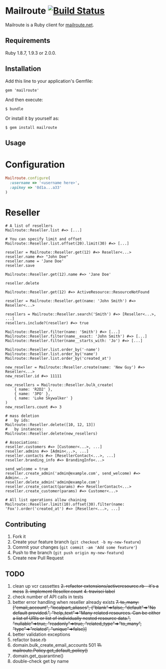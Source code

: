 # Mailroute [![Build Status](https://secure.travis-ci.org/MailRoute/mailroute_ruby.png)](http://travis-ci.org/MailRoute/mailroute_ruby)

Mailroute is a Ruby client for [mailroute.net](http://mailroute.net).

## Requirements

Ruby 1.8.7, 1.9.3 or 2.0.0.

## Installation

Add this line to your application's Gemfile:

    gem 'mailroute'

And then execute:

    $ bundle

Or install it by yourself as:

    $ gem install mailroute

## Usage

# Configuration

```ruby
Mailroute.configure(
  :username => '<username here>',
  :apikey => '0d1a...a33'
)
```

# Reseller

    # A list of resellers
    Mailroute::Reseller.list #=> [...]

    # You can specify limit and offset
    Mailroute::Reseller.list.offset(20).limit(30) #=> [...]

    reseller = Mailroute::Reseller.get(12) #=> Reseller<...>
    reseller.name #=> "John Doe"
    reseller.name = 'Jane Doe'
    reseller.save

    Mailroute::Reseller.get(12).name #=> 'Jane Doe'

    reseller.delete

    Mailroute::Reseller.get(12) #=> ActiveResource::ResourceNotFound

    reseller = Mailroute::Reseller.get(name: 'John Smith') #=> Reseller<...>

    resellers = Mailroute::Reseller.search('Smith') #=> [Reseller<...>, ...]
    resellers.include?(reseller) #=> true

    Mailroute::Reseller.filter(name: 'Smith') #=> [...]
    Mailroute::Reseller.filter(name__exact: 'John Smith') #=> [...]
    Mailroute::Reseller.filter(name__starts_with: 'Jo') #=> [...]

    Mailroute::Reseller.list.order_by('-name')
    Mailroute::Reseller.list.order_by('name')
    Mailroute::Reseller.list.order_by('created_at')

    new_reseller = Mailroute::Reseller.create(name: 'New Guy') #=> Reseller<...>
    new_reseller.id #=> 11111

    new_resellers = Mailroute::Reseller.bulk_create(
        { name: 'R2D2' },
        { name: '3PO' },
        { name: 'Luke Skywalker' }
    )
    new_resellers.count #=> 3

    # mass deletion
    #   by ids:
    Mailroute::Reseller.delete([10, 12, 13])
    #   by instances:
    Mailroute::Reseller.delete(new_resellers)

    # Associations:
    reseller.customers #=> [Customer<...>, ...]
    reseller.admins #=> [Admin<...>, ...]
    reseller.contacts #=> [ResellerContact<...>, ...]
    reseller.branding_info #=> BrandingInfo<...>

    send_welcome = true
    reseller.create_admin('admin@example.com', send_welcome) #=> Admin<...>
    reseller.delete_admin('admin@example.com')
    reseller.create_contact(params) #=> ResellerContact<...>
    reseller.create_customer(params) #=> Customer<...>

    # All list operations allow chaining
    Mailroute::Reseller.limit(10).offset(30).filter(name: 'Fox').order('created_at') #=> [Reseller<...>, ...]

## Contributing

1. Fork it
2. Create your feature branch (`git checkout -b my-new-feature`)
3. Commit your changes (`git commit -am 'Add some feature'`)
4. Push to the branch (`git push origin my-new-feature`)
5. Create new Pull Request

## TODO

1. clean up vcr cassettes
<del>2. refactor extensions/activeresource.rb - it's a mess</del>
<del>3. implement Reseller.count</del>
<del>4. travisci label</del>
5. check number of API calls in tests
6. better error handling when reseller already exists
<del>7. to_many: ["email_account", "localpart_aliases", {"blank"=>false, "default"=>"No default provided.", "help_text"=>"Many related resources. Can be either a list of URIs or list of individually nested resource data.", "nullable"=>true, "readonly"=>true, "related_type"=>"to_many", "type"=>"related", "unique"=>false}]</del>
8. better validation exceptions
9. refactor base.rb
10. domain.bulk_create_email_accounts 501
<del>11. mailroute.Policy.get_default_policy()</del>
12. domain.get_quarantine()
13. double-check get by name

